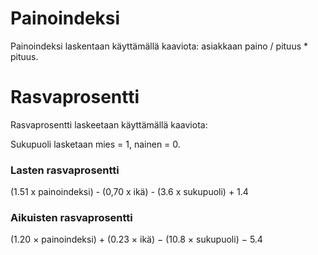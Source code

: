 # Painoindeksi
Painoindeksi laskentaan käyttämällä kaaviota: asiakkaan paino / pituus * pituus.

# Rasvaprosentti
Rasvaprosentti laskeetaan käyttämällä kaaviota:

Sukupuoli lasketaan mies = 1, nainen = 0.

### Lasten rasvaprosentti
(1.51 x painoindeksi) - (0,70 x ikä) - (3.6 x sukupuoli) + 1.4

### Aikuisten rasvaprosentti
(1.20 × painoindeksi) + (0.23 × ikä) − (10.8 × sukupuoli) − 5.4
